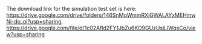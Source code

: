 The download link for the simulation test set is here: https://drive.google.com/drive/folders/146SnMqWmmRXjGWALAYxMEHmwNi-do_qi?usp=sharing, https://drive.google.com/file/d/1c02Afld2FY1JbZu6KO9GUzUsiLlWqsCo/view?usp=sharing

